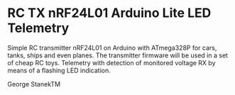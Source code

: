 # RC TX nRF24L01 Arduino Lite LED Telemetry
Simple RC transmitter nRF24L01 on Arduino with ATmega328P for cars, tanks, ships and even planes. The transmitter firmware will be used in a set of cheap RC toys. Telemetry with detection of monitored voltage RX by means of a flashing LED indication.

George StanekTM 
